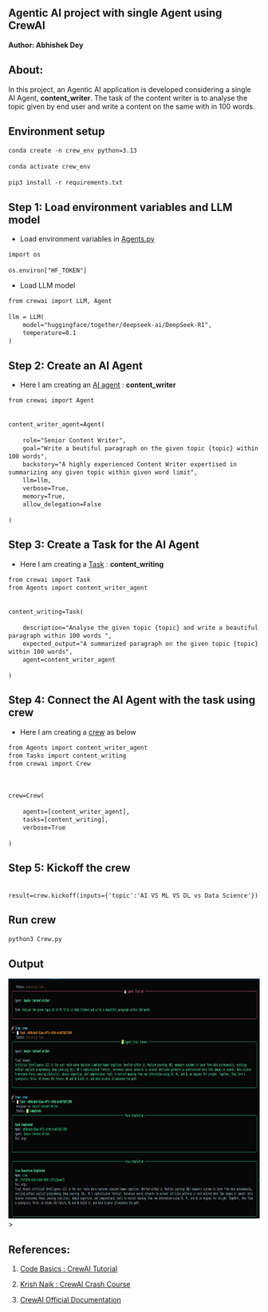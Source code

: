 ## Agentic AI project with single Agent using CrewAI

**Author: Abhishek Dey**

## About:

In this project, an Agentic AI application is developed considering a single AI Agent, **content_writer**. The task of the content writer is to analyse the topic given by end user and write a content on the same with in 100 words.

## Environment setup

```
conda create -n crew_env python=3.13

conda activate crew_env

pip3 install -r requirements.txt
```

## Step 1: Load environment variables and LLM model 

* Load environment variables in [Agents.py](Agents.py)

```
import os

os.environ["HF_TOKEN"]

```

* Load LLM model

```
from crewai import LLM, Agent

llm = LLM(
    model="huggingface/together/deepseek-ai/DeepSeek-R1",
    temperature=0.1
)

```

## Step 2: Create an AI Agent

* Here I am creating an [AI agent](Agents.py) : **content_writer**

```
from crewai import Agent


content_writer_agent=Agent(

    role="Senior Content Writer",
    goal="Write a beutiful paragraph on the given topic {topic} within 100 words",
    backstory="A highly experienced Content Writer expertised in summarizing any given topic within given word limit",
    llm=llm,
    verbose=True,
    memory=True,
    allow_delegation=False

)

```

## Step 3: Create a Task for the AI Agent

* Here I am creating a [Task](Tasks.py) : **content_writing**

```
from crewai import Task
from Agents import content_writer_agent


content_writing=Task(

    description="Analyse the given topic {topic} and write a beautiful paragraph within 100 words ",
    expected_output="A summarized paragraph on the given topic {topic} within 100 words",
    agent=content_writer_agent

)

```

## Step 4: Connect the AI Agent with the task using crew

* Here I am creating a [crew](Crew.py) as below

```
from Agents import content_writer_agent
from Tasks import content_writing
from crewai import Crew



crew=Crew(

    agents=[content_writer_agent],
    tasks=[content_writing],
    verbose=True

)

```

## Step 5: Kickoff the crew

```

result=crew.kickoff(inputs={'topic':'AI VS ML VS DL vs Data Science'})

```


## Run crew

```
python3 Crew.py

```

## Output

<p align="left">
<img src="pics/1.png" width="1080" height="480">>
</p>


## References:

1. [Code Basics : CrewAI Tutorial](https://www.youtube.com/watch?v=G42J2MSKyc8&t=1849s&pp=ygUHY3JldyBhaQ%3D%3D)

2. [Krish Naik : CrewAI Crash Course](https://www.youtube.com/watch?v=UV81LAb3x2g)

3. [CrewAI Official Documentation](https://docs.crewai.com/en/introduction)
